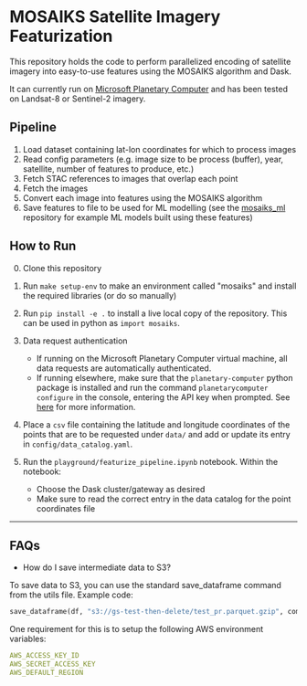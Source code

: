 # MOSAIKS Satellite Imagery Featurization

This repository holds the code to perform parallelized encoding of satellite imagery into easy-to-use features using the MOSAIKS algorithm and Dask.

It can currently run on [Microsoft Planetary Computer](https://planetarycomputer.microsoft.com/) and has been tested on Landsat-8 or Sentinel-2 imagery.

## Pipeline

1. Load dataset containing lat-lon coordinates for which to process images
2. Read config parameters (e.g. image size to be process (buffer), year, satellite, number of features to produce, etc.)
3. Fetch STAC references to images that overlap each point
4. Fetch the images
5. Convert each image into features using the MOSAIKS algorithm
6. Save features to file to be used for ML modelling (see the [mosaiks_ml](https://github.com/IDinsight/mosaiks_ml) repository for example ML models built using these features)

## How to Run

0. Clone this repository
1. Run `make setup-env` to make an environment called "mosaiks" and install the required libraries (or do so manually)

2. Run `pip install -e .` to install a live local copy of the repository. This can be used in python as `import mosaiks`.

3. Data request authentication
    - If running on the Microsoft Planetary Computer virtual machine, all data requests are automatically authenticated.
    - If running elsewhere, make sure that the `planetary-computer` python package is installed and run the command `planetarycomputer configure` in the console, entering the API key when prompted. See [here](https://planetarycomputer.microsoft.com/docs/concepts/sas/#:~:text=data%20catalog.-,planetary%2Dcomputer%20Python%20package,-The%20planetary%2Dcomputer) for more information.

4. Place a `csv` file containing the latitude and longitude coordinates of the points that are to be requested under `data/` and add or update its entry in `config/data_catalog.yaml`.

5. Run the `playground/featurize_pipeline.ipynb` notebook. Within the notebook:
    - Choose the Dask cluster/gateway as desired
    - Make sure to read the correct entry in the data catalog for the point coordinates file

---

## FAQs

- How do I save intermediate data to S3?

To save data to S3, you can use the standard save_dataframe command from the utils file. Example code:
```python
save_dataframe(df, "s3://gs-test-then-delete/test_pr.parquet.gzip", compression="gzip")
```
One requirement for this is to setup the following AWS environment variables:
```yaml
AWS_ACCESS_KEY_ID
AWS_SECRET_ACCESS_KEY
AWS_DEFAULT_REGION
```